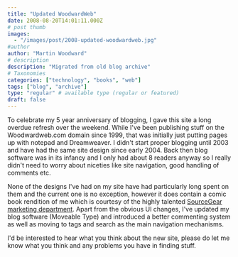 ```yaml
---
title: "Updated WoodwardWeb"
date: 2008-08-20T14:01:11.000Z
# post thumb
images:
  - "/images/post/2008-updated-woodwardweb.jpg"
#author
author: "Martin Woodward"
# description
description: "Migrated from old blog archive"
# Taxonomies
categories: ["technology", "books", "web"]
tags: ["blog", "archive"]
type: "regular" # available type (regular or featured)
draft: false
---
```


To celebrate my 5 year anniversary of blogging, I gave this site a long overdue refresh over the weekend. While I've been publishing stuff on the Woodwardweb.com domain since 1999, that was initially just putting pages up with notepad and Dreamweaver. I didn't start proper blogging until 2003 and have had the same site design since early 2004. Back then blog software was in its infancy and I only had about 8 readers anyway so I really didn't need to worry about niceties like site navigation, good handling of comments etc.

None of the designs I've had on my site have had particularly long spent on them and the current one is no exception, however it does contain a comic book rendition of me which is courtesy of the highly talented [SourceGear](http://www.sourcegear.com/) [marketing department](http://www.sourcegear.com/TEM/). Apart from the obvious UI changes, I've updated my blog software (Moveable Type) and introduced a better commenting system as well as moving to tags and search as the main navigation mechanisms.

I'd be interested to hear what you think about the new site, please do let me know what you think and any problems you have in finding stuff.
